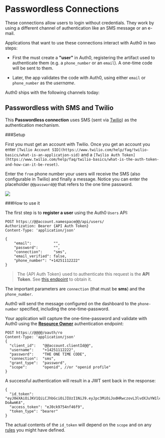 # Passwordless Connections

These connections allow users to login without credentials. They work by using a different channel of authentication like an SMS message or an e-mail.

Applications that want to use these connections interact with Auth0 in two steps:

* First the must create a __"user"__ in Auth0, registering the artifact used to authenticate them (e.g. a `phone_number` or an `email`). A one-time code will be sent to them. 

* Later, the app validates the code with Auth0, using either `email` or `phone_number` as the _username_.

Auth0 ships with the following channels today:

## Passwordless with SMS and Twilio

This __Passwordless connection__ uses SMS (sent via [Twilio](www.twilio.com)) as the authentication mechanism.

###Setup

First you must get an account with Twilio. Once you get an account you enter `[Twilio Account SID](https://www.twilio.com/help/faq/twilio-basics/what-is-an-application-sid)` and a `[Twilio Auth Token](https://www.twilio.com/help/faq/twilio-basics/what-is-the-auth-token-and-how-can-it-be-reset)`. 

Enter the `from` phone number your users will receive the SMS (also configurable in Twilio) and finally a message. Notice you can enter the placeholder `@@password@@` that refers to the one time password.

![](https://cldup.com/Cz-QfQvjm6.png)

###How to use it

The first step is to __register a user__ using the Auth0 `Users` API:

```
POST https://@@account.namespace@@/api/users/
Authorization: Bearer {API Auth Token}
Content-Type: 'application/json'

{
	"email":          "",
	"password":       "",
	"connection":     "sms",
	"email_verified": false,
	"phone_number": "+14251112222"
}
``` 

> The {API Auth Token} used to authenticate this request is the __API Token__. See [this endpoint](https://docs.auth0.com/api#authentication) to obtain it.

The important parameters are `connection` (that must be __sms__) and the `phone_number`.

Auth0 will send the message configured on the dashboard to the `phone-number` specified, including the one-time-password.

Your application will capture the one-time-password and validate with Auth0 using the __[Resource Owner](https://docs.auth0.com/auth-api#!#post--oauth-ro)__ authentication endpoint:

```
POST https://@@@@/oauth/ro
Content-Type: 'application/json'
{
  "client_id":   "@@account.clientId@@",
  "username":    "+14251112222",
  "password":    "THE ONE TIME CODE",
  "connection":  "sms",
  "grant_type":  "password",
  "scope":       "openid", //or "openid profile"
}
```

A successful authentication will result in a JWT sent back in the response:

```
{
  "id_token": "eyJ0eXAiOiJKV1QiLCJhbGciOiJIUzI1NiJ9.eyJpc3MiOiJodHRwczovL3lvdXJuYW1lc3BhY2UuYXV0aDAuY29tLyIsInN1YiI6InNtc3w1NDRiZWJiODg3NjIzNDQ1NjcxZjVmN2ExIiwiYXVkIjoiaWNJTVBNamRmaGl1NDNuZWtqZjNqcjRlbmZpT2t5TkZ4dSIsImV4cCI6MTQxNDgxOTUyOSwiaWF0IjoxNDE0NzgzNTI5fQ.y4sIFl82DHFzli3GgT8Q2voZSADVQbcwpOx-DoAwmK4",
  "access_token": "eJ0ck9754nf46f9",
  "token_type": "bearer"
}
```

The actual contents of the `id_token` will depend on the `scope` and on any [rules](rules) you might have defined.


